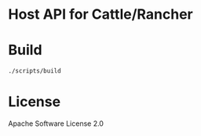 Host API for Cattle/Rancher
===========================

# Build

    ./scripts/build

# License

Apache Software License 2.0
